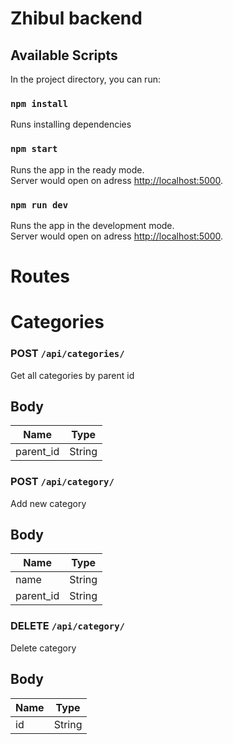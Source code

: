 # Zhibul backend

## Available Scripts

In the project directory, you can run:

### `npm install`

Runs installing dependencies

### `npm start`

Runs the app in the ready mode.\
Server would open on adress [http://localhost:5000](http://localhost:5000).

### `npm run dev`

Runs the app in the development mode.\
Server would open on adress [http://localhost:5000](http://localhost:5000).

# Routes

# Categories

### POST `/api/categories/`

Get all categories by parent id

## Body

| Name      | Type   |
| --------- | ------ |
| parent_id | String |

### POST `/api/category/`

Add new category

## Body

| Name      | Type   |
| --------- | ------ |
| name      | String |
| parent_id | String |

### DELETE `/api/category/`

Delete category

## Body

| Name | Type   |
| ---- | ------ |
| id   | String |
